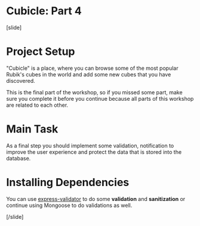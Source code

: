 # Cubicle: Part 4

[slide]

# Project Setup

"Cubicle" is a place, where you can browse some of the most popular Rubik's cubes in the world and add some new cubes that you have discovered.

This is the final part of the workshop, so if you missed some part, make sure you complete it before you continue because all parts of this workshop are related to each other.

# Main Task

As a final step you should implement some validation, notification to improve the user experience and protect the data that is stored into the database.

# Installing Dependencies

You can use [express\-validator](https://www.npmjs.com/package/express-validator) to do some **validation** and **sanitization** or continue using Mongoose to do validations as well.

[/slide]